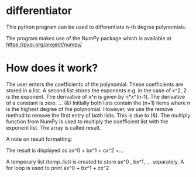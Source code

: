 # differentiator

This python program can be used to differentiate n-th degree polynomials. 

The program makes use of the NumPy package which is available at https://pypi.org/project/numpy/ 

# How does it work?

The user enters the coefficients of the polynomial. These coefficients are stored in a list. 
A second list stores the exponents e.g. in the case of x^2, 2 is the exponent. 
The derivative of x^n is given by n*x^(n-1). 
The derivative of a constant is zero. ... (&)
Initially both lists contain the (n+1) items where n is the highest degree of the polynomial. However, we use the remove method to remove the first entry of both lists. This is due to (&).
The multiply function from NumPy is used to multiply the coefficient list with the exponent list. The array is called result.

A note on result formatting:

The result is displayed as ax^0 + bx^1 + cx^2 +... 

A temporary list (temp_list) is created to store ax^0 , bx^1, ... separately. 
A for loop is used to print ax^0 + bx^1 + cx^2 
